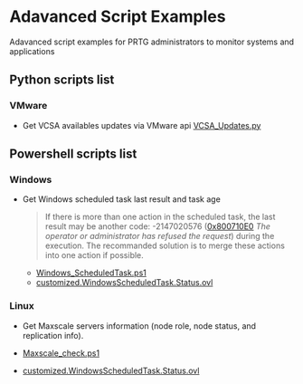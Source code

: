 # Adavanced Script Examples
Adavanced script examples for PRTG administrators to monitor systems and applications

## Python scripts list
### VMware
- Get VCSA availables updates via VMware api [VCSA_Updates.py](https://github.com/VCNTQA/PRTG-Script/blob/main/VCSA_Updates.py)


## Powershell scripts list
### Windows
- Get Windows scheduled task last result and task age

  >If there is more than one action in the scheduled task, the last result may be another code:
  -2147020576 ([0x800710E0](https://windows-hexerror.linestarve.com/0x800710E0) *The operator or administrator has refused the request*) during the execution.
  The recommanded solution is to merge these actions into one action if possible.
  
  - [Windows_ScheduledTask.ps1](https://github.com/VCNTQA/PRTG-Script/blob/main/Windows_ScheduledTask.ps1)
  - [customized.WindowsScheduledTask.Status.ovl](https://github.com/VCNTQA/PRTG-Script/blob/main/customized.WindowsScheduledTask.Status.ovl)
  
### Linux
- Get Maxscale servers information (node role, node status, and replication info).
 
 -  [Maxscale_check.ps1](https://github.com/VCNTQA/PRTG-Script/blob/main/Windows_ScheduledTask.ps1)
 - [customized.WindowsScheduledTask.Status.ovl]()

